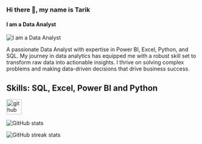 ### Hi there 👋, my name is Tarik
#### I am a Data Analyst
![I am a Data Analyst](https://media.licdn.com/dms/image/C4E16AQHZXadyQox-aA/profile-displaybackgroundimage-shrink_200_800/0/1605626250783?e=2147483647&v=beta&t=HvaHp9Qx2ZSjtUBMJRoa-ehxcySY9g4bA35jvdL5FbQ)

 A passionate Data Analyst with expertise in Power BI, Excel, Python, and SQL. My journey in data analytics has equipped me with a robust skill set to transform raw data into actionable insights. I thrive on solving complex problems and making data-driven decisions that drive business success.

## Skills: SQL, Excel, Power BI and Python 


[<img src='https://cdn.jsdelivr.net/npm/simple-icons@3.0.1/icons/github.svg' alt='github' height='40'>](https://github.com/Tarreqq)  

![GitHub stats](https://github-readme-stats.vercel.app/api?username=Tarreqq&show_icons=true)  

![GitHub streak stats](https://streak-stats.demolab.com/?user=Tarreqq)  




 
